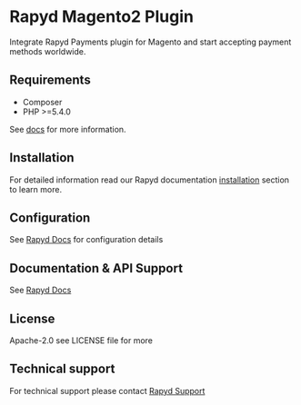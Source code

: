 # Rapyd Magento2 Plugin

Integrate Rapyd Payments plugin for Magento and start accepting payment methods worldwide.

## Requirements

- Composer
- PHP >=5.4.0

See [docs](https://docs.rapyd.net/docs/rapyd-payments-plugin-for-magento#prerequisites) for more information.

## Installation

For detailed information read our Rapyd documentation [installation](https://docs.rapyd.net/docs/rapyd-payments-plugin-for-magento#installation-via-composer) section to learn more.

## Configuration

See [Rapyd Docs](https://docs.rapyd.net/docs/rapyd-payments-plugin-for-magento) for configuration details

## Documentation & API Support

See [Rapyd Docs](https://docs.rapyd.net/docs/rapyd-payments-plugin-for-magento)


## License

Apache-2.0 see LICENSE file for more

## Technical support

For technical support please contact [Rapyd Support](https://support.rapyd.net/)
